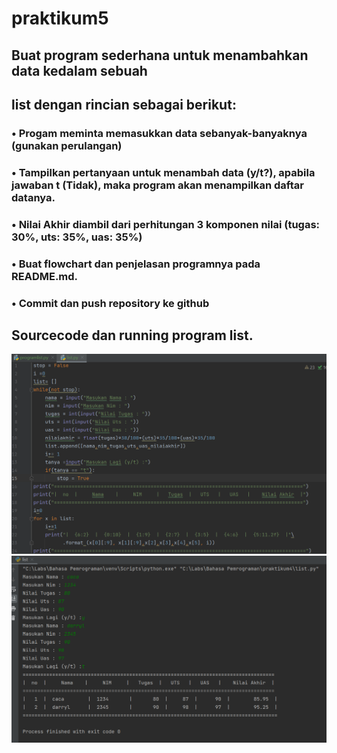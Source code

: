 # praktikum5

## Buat program sederhana untuk menambahkan data kedalam sebuah
## list dengan rincian sebagai berikut:

### • Progam meminta memasukkan data sebanyak-banyaknya (gunakan perulangan) 
### • Tampilkan pertanyaan untuk menambah data (y/t?), apabila jawaban t (Tidak), maka program akan menampilkan daftar datanya. 
### • Nilai Akhir diambil dari perhitungan 3 komponen nilai (tugas: 30%, uts: 35%, uas: 35%) 
### • Buat flowchart dan penjelasan programnya pada README.md. 
### • Commit dan push repository ke github

## Sourcecode dan running program list.
![gambar1](ssan/proglist.png)
![gambar2](ssan/hasillist.png)
